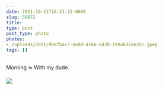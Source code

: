 ```yaml
---
date: 2021-10-21T16:21:12-0600
slug: 58872
title: 
type: post
post_type: photo
photos:
- /uploads/2021/9b8fbac7-4edd-4166-8428-190ab32a635c.jpeg
tags: []
---
```

Morning ☕️ With my dude.


![](/uploads/2021/9b8fbac7-4edd-4166-8428-190ab32a635c.jpeg)


